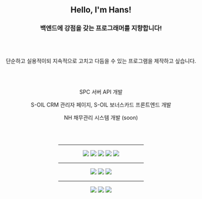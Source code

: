 <div id="profile" align="center">
    <h2>Hello, I'm Hans!</h2>
    <h3>백엔드에 강점을 갖는 프로그래머를 지향합니다!</h3>
    <br />
    <br />
</div>

<div id="hope" align="center">
    <p style="font: 24px;">단순하고 실용적이되 지속적으로 고치고 다듬을 수 있는 프로그램을 제작하고 싶습니다.</p>
    <br />
    <br />
</div>

<div id="talk" align="center">
    <p>SPC 서버 API 개발</p>
    <p>S-OIL CRM 관리자 페이지, S-OIL 보너스카드 프론트엔드 개발</p>
    <p>NH 채무관리 시스템 개발 (soon)</p>
    <br />
    <br />
</div>

<div id="tech" align="center">
    <hr align="center" width=45% />
    <div id="main">
        <img src="https://img.shields.io/badge/Java-E6E6E6?style=for-the-badge&logo=java&logoColor=blue">
        <img src="https://img.shields.io/badge/Spring_Framework-auto?style=for-the-badge&logo=spring&logoColor=black">
        <img src="https://img.shields.io/badge/MyBatis-E6E6E6?style=for-the-badge&logo=MyBatis&logoColor=red">
        <img src="https://img.shields.io/badge/JPA-E6E6E6?style=for-the-badge&logo=JPA&logoColor=red">
        <img src="https://img.shields.io/badge/Oracle-E6E6E6?style=for-the-badge&logo=oracle&logoColor=red">
    </div>
    <hr align="center" width=45% />
    <div id="sub">
        <img src="https://img.shields.io/badge/JavaScript-E6E6E6?style=for-the-badge&logo=javascript&logoColor=yellow">
        <img src="https://img.shields.io/badge/React-E6E6E6?style=for-the-badge&logo=react&logoColor=purple">
        <img src="https://img.shields.io/badge/JQuery-E6E6E6?style=for-the-badge&logo=JQuery&logoColor=purple">
    </div>
    <hr align="center" width=45% />
    <div id="devOps">
        <img src="https://img.shields.io/badge/docker-E6E6E6?style=for-the-badge&logo=docker&logoColor=blue">
        <img src="https://img.shields.io/badge/AWS-E6E6E6?style=for-the-badge&logo=AWS&logoColor=black">
        <img src="https://img.shields.io/badge/Kubernetes-E6E6E6?style=for-the-badge&logo=Kubernetes&logoColor=black">
    </div>
</div>
